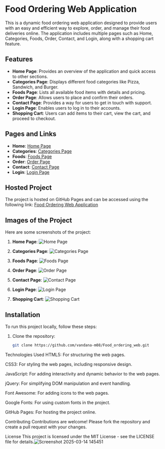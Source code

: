 # Food Ordering Web Application

This is a dynamic food ordering web application designed to provide users with an easy and efficient way to explore, order, and manage their food deliveries online. The application includes multiple pages such as Home, Categories, Foods, Order, Contact, and Login, along with a shopping cart feature.

## Features

- **Home Page**: Provides an overview of the application and quick access to other sections.
- **Categories Page**: Displays different food categories like Pizza, Sandwich, and Burger.
- **Foods Page**: Lists all available food items with details and pricing.
- **Order Page**: Allows users to place and confirm their orders.
- **Contact Page**: Provides a way for users to get in touch with support.
- **Login Page**: Enables users to log in to their accounts.
- **Shopping Cart**: Users can add items to their cart, view the cart, and proceed to checkout.

## Pages and Links

- **Home**: [Home Page](https://vandana-m08.github.io/Food_ordering_web/index.html)
- **Categories**: [Categories Page](https://vandana-m08.github.io/Food_ordering_web/categories.html)
- **Foods**: [Foods Page](https://vandana-m08.github.io/Food_ordering_web/foods.html)
- **Order**: [Order Page](https://vandana-m08.github.io/Food_ordering_web/order.html)
- **Contact**: [Contact Page](https://vandana-m08.github.io/Food_ordering_web/contact.html)
- **Login**: [Login Page](https://vandana-m08.github.io/Food_ordering_web/login.html)

## Hosted Project

The project is hosted on GitHub Pages and can be accessed using the following link:
[Food Ordering Web Application](https://vandana-m08.github.io/Food_ordering_web/)

## Images of the Project

Here are some screenshots of the project:

1. **Home Page**:
   ![Home Page](img/screenshots/home.png)

2. **Categories Page**:
   ![Categories Page](img/screenshots/categories.png)

3. **Foods Page**:
   ![Foods Page](img/screenshots/foods.png)

4. **Order Page**:
   ![Order Page](img/screenshots/order.png)

5. **Contact Page**:
   ![Contact Page](img/screenshots/contact.png)

6. **Login Page**:
   ![Login Page](img/screenshots/login.png)

7. **Shopping Cart**:
   ![Shopping Cart](img/screenshots/cart.png)

## Installation

To run this project locally, follow these steps:

1. Clone the repository:
   ```bash
   git clone https://github.com/vandana-m08/Food_ordering_web.git

Technologies Used
HTML5: For structuring the web pages.

CSS3: For styling the web pages, including responsive design.

JavaScript: For adding interactivity and dynamic behavior to the web pages.

jQuery: For simplifying DOM manipulation and event handling.

Font Awesome: For adding icons to the web pages.

Google Fonts: For using custom fonts in the project.

GitHub Pages: For hosting the project online.

Contributing
Contributions are welcome! Please fork the repository and create a pull request with your changes.

License
This project is licensed under the MIT License - see the LICENSE file for details.![Screenshot 2025-03-14 145451](https://github.com/user-attachments/assets/a047793f-1710-48f0-92e5-b2d7244d5bfa)
